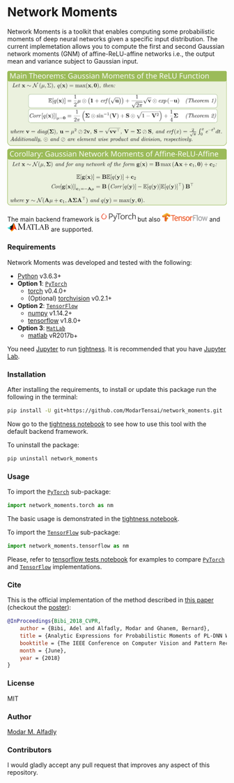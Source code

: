 # Network Moments

Network Moments is a toolkit that enables computing some probabilistic moments of deep neural networks given a specific input distribution. The current implemetation allows you to compute the first and second Gaussian network moments (GNM) of affine-ReLU-affine networks i.e., the output mean and variance subject to Gaussian input.

<img src="./static/theorems.svg" alt="theorems"/>

The main backend framework is [<img src="./static/pytorch-logo.png" alt="PyTorch" height="20px"/>](./network_moments/torch/) but also [<img src="./static/tensorflow-logo.png" alt="TensorFlow" height="20px"/>](./network_moments/tensorflow/) and [<img src="./static/matlab-logo.png" alt="MatLab" height="20px"/>](./matlab/) are supported.

### Requirements

Network Moments was developed and tested with the following:

 - [Python](https://www.python.org/) v3.6.3+
 - **Option 1**: [`PyTorch`](./network_moments/torch/)
   - [torch](https://pytorch.org/) v0.4.0+
   - (Optional) [torchvision](https://github.com/pytorch/vision) v0.2.1+
 - **Option 2**: [`TensorFlow`](./network_moments/tensorflow/)
   - [numpy](http://www.numpy.org) v1.14.2+
   - [tensorflow](https://www.tensorflow.org/) v1.8.0+
 - **Option 3**: [`MatLab`](./matlab/)
   - [matlab](https://www.mathworks.com/products/matlab.html) vR2017b+

You need [Jupyter](https://jupyter.org/) to run [tightness](./static/tightness.ipynb). It is recommended that you have [Jupyter Lab](https://github.com/jupyterlab/jupyterlab).

### Installation

After installing the requirements, to install or update this package run the following in the terminal:

```sh
pip install -U git+https://github.com/ModarTensai/network_moments.git
```

Now go to the [tightness notebook](./static/tightness.ipynb) to see how to use this tool with the default backend framework.

To uninstall the package:

```sh
pip uninstall network_moments
```

### Usage

To import the [`PyTorch`](./network_moments/torch/) sub-package:

```python
import network_moments.torch as nm
```

The basic usage is demonstrated in the [tightness notebook](./static/tightness.ipynb).

To import the [`TensorFlow`](./network_moments/tensorflow/) sub-package:

```python
import network_moments.tensorflow as nm
```
Please, refer to [tensorflow tests notebook](./static/tensorflow_tests.ipynb) for examples to compare [`PyTorch`](./network_moments/torch/) and [`TensorFlow`](./network_moments/tensorflow/) implementations.

### Cite

This is the official implementation of the method described in [this paper](http://openaccess.thecvf.com/content_cvpr_2018/html/Bibi_Analytic_Expressions_for_CVPR_2018_paper.html) (checkout the [poster](./static/poster.pdf)):

```bibtex
@InProceedings{Bibi_2018_CVPR,
    author = {Bibi, Adel and Alfadly, Modar and Ghanem, Bernard},
    title = {Analytic Expressions for Probabilistic Moments of PL-DNN With Gaussian Input},
    booktitle = {The IEEE Conference on Computer Vision and Pattern Recognition (CVPR)},
    month = {June},
    year = {2018}
}
```

### License

MIT

### Author

[Modar M. Alfadly](https://github.com/ModarTensai/network_moments/)

### Contributors

I would gladly accept any pull request that improves any aspect of this repository.
